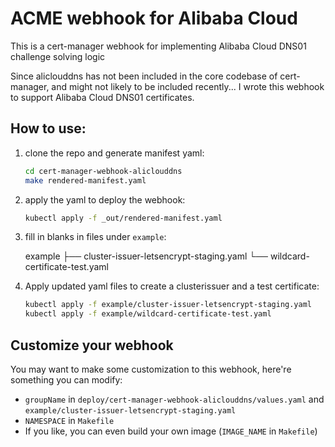 # ACME webhook for Alibaba Cloud

This is a cert-manager webhook for implementing Alibaba Cloud DNS01 challenge solving logic

Since aliclouddns has not been included in the core codebase of cert-manager, and might not likely to be included recently...  I wrote this webhook to support Alibaba Cloud DNS01 certificates.

## How to use:

1. clone the repo and generate manifest yaml:

   ```bash
   cd cert-manager-webhook-aliclouddns
   make rendered-manifest.yaml
   ```
   
2. apply the yaml to deploy the webhook:

   ```bash
   kubectl apply -f _out/rendered-manifest.yaml
   ```

3. fill in blanks in files under ``example``:

   example
   ├── cluster-issuer-letsencrypt-staging.yaml
   └── wildcard-certificate-test.yaml

4. Apply updated yaml files to create a clusterissuer and a test certificate:

   ```bash
   kubectl apply -f example/cluster-issuer-letsencrypt-staging.yaml
   kubectl apply -f example/wildcard-certificate-test.yaml
   ```

## Customize your webhook

You may want to make some customization to this webhook, here're something you can modify:

- ``groupName`` in ``deploy/cert-manager-webhook-aliclouddns/values.yaml`` and ``example/cluster-issuer-letsencrypt-staging.yaml``
- ``NAMESPACE`` in ``Makefile``
- If you like, you can even build your own image (``IMAGE_NAME`` in ``Makefile``)





